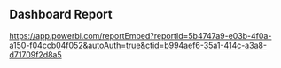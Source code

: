 ## Dashboard Report 
https://app.powerbi.com/reportEmbed?reportId=5b4747a9-e03b-4f0a-a150-f04ccb04f052&autoAuth=true&ctid=b994aef6-35a1-414c-a3a8-d71709f2d8a5
